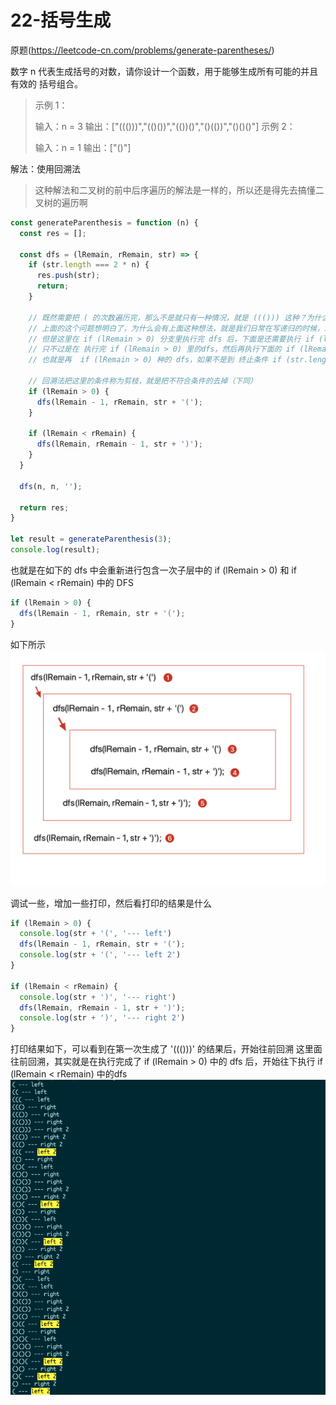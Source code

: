# 22-括号生成

原题(https://leetcode-cn.com/problems/generate-parentheses/)

数字 n 代表生成括号的对数，请你设计一个函数，用于能够生成所有可能的并且 有效的 括号组合。

> 示例 1：
>
> 输入：n = 3
> 输出：["((()))","(()())","(())()","()(())","()()()"]
> 示例 2：
>
> 输入：n = 1
> 输出：["()"]

解法：使用回溯法
> 这种解法和二叉树的前中后序遍历的解法是一样的，所以还是得先去搞懂二叉树的遍历啊
```javascript
const generateParenthesis = function (n) {
  const res = [];

  const dfs = (lRemain, rRemain, str) => {
    if (str.length === 2 * n) {
      res.push(str);
      return;
    }

    // 既然需要把 ( 的次数遍历完，那么不是就只有一种情况，就是 ((())) 这种？为什么这种 dfs 还能产生其他的结果
    // 上面的这个问题想明白了，为什么会有上面这种想法，就是我们日常在写递归的时候，总是在一个函数里执行完所有的操作，然后返回，如 fibonacci 这种
    // 但是这里在 if (lRemain > 0) 分支里执行完 dfs 后，下面是还需要执行 if (lRemain < rRemain) 的分支的
    // 只不过是在 执行完 if (lRemain > 0) 里的dfs，然后再执行下面的 if (lRemain < rRemain) 的 dfs 
    // 也就是再  if (lRemain > 0) 种的 dfs，如果不是到 终止条件 if (str.length === 2 * n)，那么这个 if (lRemain > 0) 中 dfs  下面中if (lRemain < rRemain) 中的dfs

    // 回溯法把这里的条件称为剪枝，就是把不符合条件的去掉（下同）
    if (lRemain > 0) {
      dfs(lRemain - 1, rRemain, str + '(');
    }

    if (lRemain < rRemain) {
      dfs(lRemain, rRemain - 1, str + ')');
    }
  }

  dfs(n, n, '');

  return res;
}

let result = generateParenthesis(3);
console.log(result);
```

也就是在如下的 dfs 中会重新进行包含一次子层中的 if (lRemain > 0) 和 if (lRemain < rRemain) 中的 DFS
```javascript
if (lRemain > 0) {
  dfs(lRemain - 1, rRemain, str + '(');
}
```
如下所示
![](./images/括号生成-1.png)

调试一些，增加一些打印，然后看打印的结果是什么
```javascript
if (lRemain > 0) {
  console.log(str + '(', '--- left')
  dfs(lRemain - 1, rRemain, str + '(');
  console.log(str + '(', '--- left 2')
}

if (lRemain < rRemain) {
  console.log(str + ')', '--- right')
  dfs(lRemain, rRemain - 1, str + ')');
  console.log(str + ')', '--- right 2')
}
```

打印结果如下，可以看到在第一次生成了 '((()))' 的结果后，开始往前回溯
这里面往前回溯，其实就是在执行完成了 if (lRemain > 0) 中的 dfs 后，开始往下执行 if (lRemain < rRemain) 中的dfs
![](./images/括号生成-2.png)